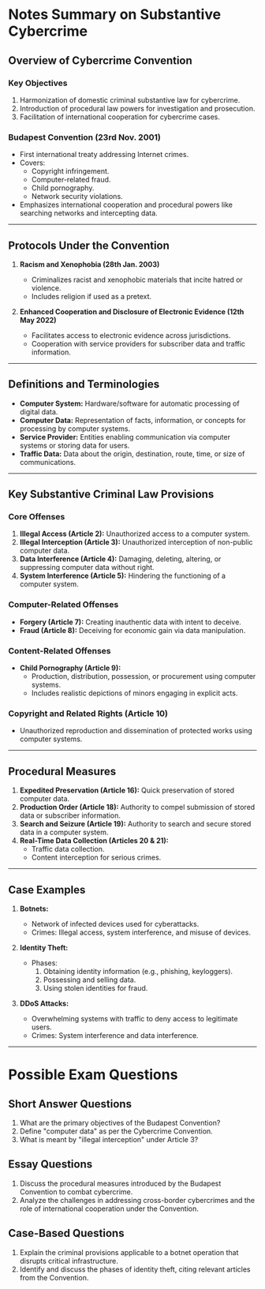# Notes Summary on Substantive Cybercrime

## Overview of Cybercrime Convention
### Key Objectives
1. Harmonization of domestic criminal substantive law for cybercrime.
2. Introduction of procedural law powers for investigation and prosecution.
3. Facilitation of international cooperation for cybercrime cases.

### Budapest Convention (23rd Nov. 2001)
- First international treaty addressing Internet crimes.
- Covers:
  - Copyright infringement.
  - Computer-related fraud.
  - Child pornography.
  - Network security violations.
- Emphasizes international cooperation and procedural powers like searching networks and intercepting data.

---

## Protocols Under the Convention
1. **Racism and Xenophobia (28th Jan. 2003)**
   - Criminalizes racist and xenophobic materials that incite hatred or violence.
   - Includes religion if used as a pretext.

2. **Enhanced Cooperation and Disclosure of Electronic Evidence (12th May 2022)**
   - Facilitates access to electronic evidence across jurisdictions.
   - Cooperation with service providers for subscriber data and traffic information.

---

## Definitions and Terminologies
- **Computer System:** Hardware/software for automatic processing of digital data.
- **Computer Data:** Representation of facts, information, or concepts for processing by computer systems.
- **Service Provider:** Entities enabling communication via computer systems or storing data for users.
- **Traffic Data:** Data about the origin, destination, route, time, or size of communications.

---

## Key Substantive Criminal Law Provisions
### Core Offenses
1. **Illegal Access (Article 2):** Unauthorized access to a computer system.
2. **Illegal Interception (Article 3):** Unauthorized interception of non-public computer data.
3. **Data Interference (Article 4):** Damaging, deleting, altering, or suppressing computer data without right.
4. **System Interference (Article 5):** Hindering the functioning of a computer system.

### Computer-Related Offenses
- **Forgery (Article 7):** Creating inauthentic data with intent to deceive.
- **Fraud (Article 8):** Deceiving for economic gain via data manipulation.

### Content-Related Offenses
- **Child Pornography (Article 9):**
  - Production, distribution, possession, or procurement using computer systems.
  - Includes realistic depictions of minors engaging in explicit acts.

### Copyright and Related Rights (Article 10)
- Unauthorized reproduction and dissemination of protected works using computer systems.

---

## Procedural Measures
1. **Expedited Preservation (Article 16):** Quick preservation of stored computer data.
2. **Production Order (Article 18):** Authority to compel submission of stored data or subscriber information.
3. **Search and Seizure (Article 19):** Authority to search and secure stored data in a computer system.
4. **Real-Time Data Collection (Articles 20 & 21):**
   - Traffic data collection.
   - Content interception for serious crimes.

---

## Case Examples
1. **Botnets:**
   - Network of infected devices used for cyberattacks.
   - Crimes: Illegal access, system interference, and misuse of devices.

2. **Identity Theft:**
   - Phases:
     1. Obtaining identity information (e.g., phishing, keyloggers).
     2. Possessing and selling data.
     3. Using stolen identities for fraud.

3. **DDoS Attacks:**
   - Overwhelming systems with traffic to deny access to legitimate users.
   - Crimes: System interference and data interference.

---

# Possible Exam Questions
## Short Answer Questions
1. What are the primary objectives of the Budapest Convention?
2. Define "computer data" as per the Cybercrime Convention.
3. What is meant by "illegal interception" under Article 3?

## Essay Questions
1. Discuss the procedural measures introduced by the Budapest Convention to combat cybercrime.
2. Analyze the challenges in addressing cross-border cybercrimes and the role of international cooperation under the Convention.

## Case-Based Questions
1. Explain the criminal provisions applicable to a botnet operation that disrupts critical infrastructure.
2. Identify and discuss the phases of identity theft, citing relevant articles from the Convention.
